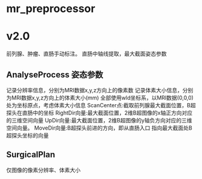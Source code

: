 # mr_preprocessor

# v2.0
前列腺、肿瘤、直肠手动标注。
直肠中轴线提取，最大截面姿态参数

## AnalyseProcess 姿态参数
记录分辨率信息，分别为MRI数据x,y,z方向上的像素数
记录体素大小信息，分别为MRI数据x,y,z方向上的体素大小(mm)
全部使用wld坐标系，以MRI数据(0,0,0)处为坐标原点，考虑体素大小信息
ScanCenter点:截取前列腺最大截面位置，B超探头在直肠中的坐标
RightDir向量:最大截面位置，2维B超图像的x轴正方向对应的三维空间向量
UpDir向量:最大截面位置，2维B超图像的y轴负方向对应的三维空间向量。
MoveDir向量:B超探头前进的方向，即从直肠入口 指向最大截面处B超探头坐标的向量
## SurgicalPlan 
仅图像的像素分辨率、体素大小
